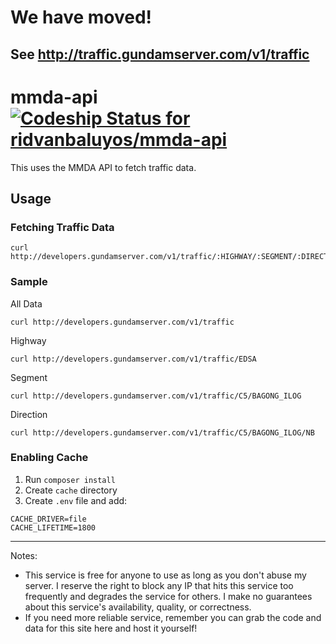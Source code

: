 # We have moved!
## See http://traffic.gundamserver.com/v1/traffic

# mmda-api [ ![Codeship Status for ridvanbaluyos/mmda-api](https://app.codeship.com/projects/e1da0740-7807-0134-2318-0e37a99201a3/status?branch=master)](https://app.codeship.com/projects/180084)
This uses the MMDA API to fetch traffic data.

## Usage ##
### Fetching  Traffic Data
```
curl http://developers.gundamserver.com/v1/traffic/:HIGHWAY/:SEGMENT/:DIRECTION
```

### Sample
All Data
```
curl http://developers.gundamserver.com/v1/traffic
```

Highway
```
curl http://developers.gundamserver.com/v1/traffic/EDSA
```

Segment
```
curl http://developers.gundamserver.com/v1/traffic/C5/BAGONG_ILOG
```

Direction
```
curl http://developers.gundamserver.com/v1/traffic/C5/BAGONG_ILOG/NB
```
### Enabling Cache
1. Run `composer install`
2. Create `cache` directory
3. Create `.env` file and add:
```
CACHE_DRIVER=file
CACHE_LIFETIME=1800
```


___
Notes:
- This service is free for anyone to use as long as you don't abuse my server. I reserve the right to block any IP that hits this service too frequently and degrades the service for others. I make no guarantees about this service's availability, quality, or correctness.
- If you need more reliable service, remember you can grab the code and data for this site here and host it yourself!

